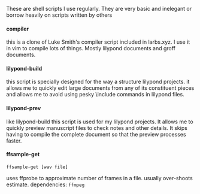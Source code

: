 
These are shell scripts I use regularly.
They are very basic and inelegant or borrow heavily
on scripts written by others

#### compiler
this is a clone of Luke Smith's compiler script included
in larbs.xyz. I use it in vim to compile lots of things.
Mostly lilypond documents and groff documents.
#### lilypond-build
this script is specially designed for the way
a structure lilypond projects. it allows me to quickly
edit large documents from any of its constituent pieces
and allows me to avoid using pesky \\include commands
in lilypond files.
#### lilypond-prev
like lilypond-build this script is used for my lilypond
projects. It allows me to quickly preview manuscript files
to check notes and other details. It skips having to compile
the complete document so that the preview processes faster.
#### ffsample-get
```
ffsample-get [wav file]
```
uses ffprobe to approximate number of frames in a file. usually over-shoots estimate. dependencies: `ffmpeg`
